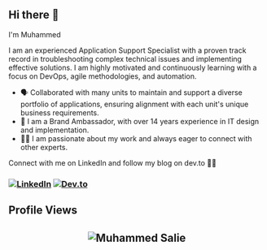 ## Hi there 👋
I'm Muhammed

I am an experienced Application Support Specialist with a proven track record in troubleshooting complex technical issues and implementing effective solutions. I am highly motivated and continuously learning with a focus on DevOps, agile methodologies, and automation.

- 🗣 Collaborated with many units to maintain and support a diverse portfolio of applications, ensuring alignment with each unit's unique business requirements.
- 🚀 I am a Brand Ambassador, with over 14 years experience in IT design and implementation.
- 🤝🏻 I am passionate about my work and always eager to connect with other experts.

Connect with me on LinkedIn and follow my blog on dev.to 🤝🏻

<h3 align="left">
<a href="https://www.linkedin.com/in/muhammed-salie/"><img src="https://img.icons8.com/color/96/000000/linkedin.png" alt="LinkedIn"/></a>
<a href="https://dev.to/muhammedsalie/"><img src="https://img.icons8.com/?size=100&id=n98knU41v5Aq&format=png&color=000000" alt="Dev.to"/></a>

## Profile Views

<h2 align="center"> <img src="https://komarev.com/ghpvc/?username=MuhammedSalie" alt="Muhammed Salie" /> <h2>
  
<!--
**MuhammedSalie/MuhammedSalie** is a ✨ _special_ ✨ repository because its `README.md` (this file) appears on your GitHub profile.

Here are some ideas to get you started:

- 🔭 I’m currently working on ...
- 🌱 I’m currently learning ...
- 👯 I’m looking to collaborate on ...
- 🤔 I’m looking for help with ...
- 💬 Ask me about ...
- 📫 How to reach me: ...
- 😄 Pronouns: ...
- ⚡ Fun fact: ...
-->
